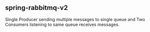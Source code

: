 ## spring-rabbitmq-v2 ##

Single Producer sending multiple messages to single queue and Two Consumers listening to same queue receives messages. 